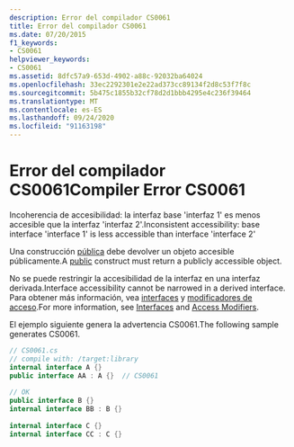 ```yaml
---
description: Error del compilador CS0061
title: Error del compilador CS0061
ms.date: 07/20/2015
f1_keywords:
- CS0061
helpviewer_keywords:
- CS0061
ms.assetid: 8dfc57a9-653d-4902-a88c-92032ba64024
ms.openlocfilehash: 33ec2292301e2e22ad373cc89134f2d8c53f7f8c
ms.sourcegitcommit: 5b475c1855b32cf78d2d1bbb4295e4c236f39464
ms.translationtype: MT
ms.contentlocale: es-ES
ms.lasthandoff: 09/24/2020
ms.locfileid: "91163198"
---
```

# <a name="compiler-error-cs0061"></a><span data-ttu-id="cca2c-103">Error del compilador CS0061</span><span class="sxs-lookup"><span data-stu-id="cca2c-103">Compiler Error CS0061</span></span>

<span data-ttu-id="cca2c-104">Incoherencia de accesibilidad: la interfaz base 'interfaz 1' es menos accesible que la interfaz 'interfaz 2'.</span><span class="sxs-lookup"><span data-stu-id="cca2c-104">Inconsistent accessibility: base interface 'interface 1' is less accessible than interface 'interface 2'</span></span>  
  
 <span data-ttu-id="cca2c-105">Una construcción [pública](../language-reference/keywords/public.md) debe devolver un objeto accesible públicamente.</span><span class="sxs-lookup"><span data-stu-id="cca2c-105">A [public](../language-reference/keywords/public.md) construct must return a publicly accessible object.</span></span>  
  
 <span data-ttu-id="cca2c-106">No se puede restringir la accesibilidad de la interfaz en una interfaz derivada.</span><span class="sxs-lookup"><span data-stu-id="cca2c-106">Interface accessibility cannot be narrowed in a derived interface.</span></span> <span data-ttu-id="cca2c-107">Para obtener más información, vea [interfaces](../programming-guide/interfaces/index.md) y [modificadores de acceso](../programming-guide/classes-and-structs/access-modifiers.md).</span><span class="sxs-lookup"><span data-stu-id="cca2c-107">For more information, see [Interfaces](../programming-guide/interfaces/index.md) and [Access Modifiers](../programming-guide/classes-and-structs/access-modifiers.md).</span></span>  
  
 <span data-ttu-id="cca2c-108">El ejemplo siguiente genera la advertencia CS0061.</span><span class="sxs-lookup"><span data-stu-id="cca2c-108">The following sample generates CS0061.</span></span>  
  
```csharp  
// CS0061.cs  
// compile with: /target:library  
internal interface A {}  
public interface AA : A {}  // CS0061  
  
// OK  
public interface B {}  
internal interface BB : B {}  
  
internal interface C {}  
internal interface CC : C {}  
```
